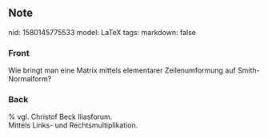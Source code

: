 ## Note
nid: 1580145775533
model: LaTeX
tags: 
markdown: false

### Front
Wie bringt man eine Matrix mittels elementarer Zeilenumformung auf Smith-Normalform?

### Back
<div>
  % vgl. Christof Beck Iliasforum.
</div>Mittels Links- und Rechtsmultiplikation.
